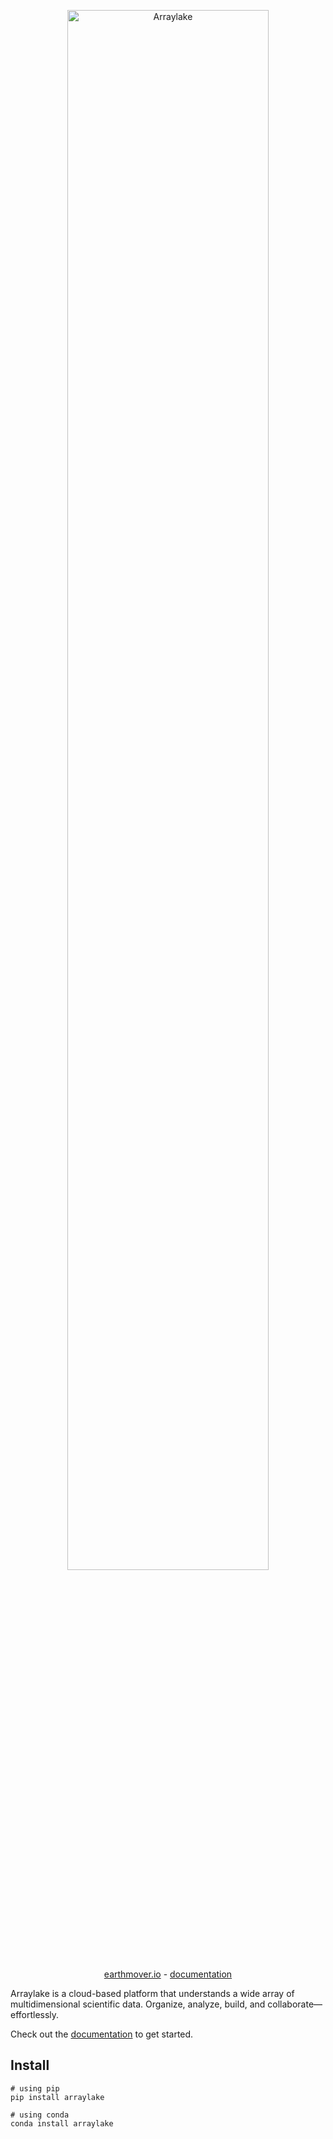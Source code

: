 <p align="center">
<img src="https://earthmover-web-assets.s3.amazonaws.com/04-Arraylake-Lockup-Midnight-RGB-LARGE.png" width="80%" alt="Arraylake">
</p>

<p align="center">
  <a href="https://earthmover.io" rel="nofollow">earthmover.io</a> -
  <a href="https://docs.earthmover.io" rel="nofollow">documentation</a>
</p>

Arraylake is a cloud-based platform that understands a wide array of multidimensional scientific data. Organize, analyze, build, and collaborate—effortlessly.

Check out the [documentation](https://docs.earthmover.io) to get started.

## Install

```
# using pip
pip install arraylake

# using conda
conda install arraylake
```
